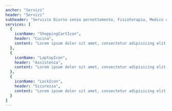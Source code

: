 ```yaml
---
anchor: "Servizi"
header: "Servizi"
subheader: "Servizio Diurno senza pernottamento, Fisioterapia, Medico della struttura, Servizio Infermieristico, Terapia Occupazionale, Disbrigo Pratiche (invalidità civile, accompagno, documenti di identità ospiti e pratiche ASL), Podologo, Parrucchiere, massaggiatore , Pet Therapy, Accompagnamento Visite Specialistiche, Analisi di laboratorio"
services: [
  {
    iconName: "ShoppingCartIcon",
    header: "Cucina",
    content: "Lorem ipsum dolor sit amet, consectetur adipisicing elit. Minima maxime quam architecto quo inventore harum ex magni, dicta impedit."
  },
  {
    iconName: "LaptopIcon",
    header: "Assistenza",
    content: "Lorem ipsum dolor sit amet, consectetur adipisicing elit. Minima maxime quam architecto quo inventore harum ex magni, dicta impedit."
  },
  {
    iconName: "LockIcon",
    header: "Sicurezza",
    content: "Lorem ipsum dolor sit amet, consectetur adipisicing elit. Minima maxime quam architecto quo inventore harum ex magni, dicta impedit."
  }
]
---
```

